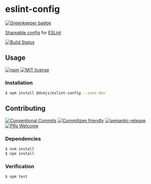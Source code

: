 # eslint-config

[![Greenkeeper badge](https://badges.greenkeeper.io/dsmjs/eslint-config.svg)](https://greenkeeper.io/)

[Shareable config](https://eslint.org/docs/developer-guide/shareable-configs)
for [ESLint](https://eslint.org)

<!-- status badges -->
[![Build Status][ci-badge]][ci-link]

## Usage

<!-- consumer badges -->
[![npm][npm-badge]][npm-link]
[![MIT license][license-badge]][license-link]

### Installation

```sh
$ npm install @dsmjs/eslint-config --save-dev
```

## Contributing

<!-- contribution badges -->
[![Conventional Commits][commit-convention-badge]][commit-convention-link]
[![Commitizen friendly][commitizen-badge]][commitizen-link]
[![semantic-release][semantic-release-badge]][semantic-release-link]
[![PRs Welcome][PRs-badge]][PRs-link]

### Dependencies

```sh
$ nvm install
$ npm install
```

### Verification

```sh
$ npm test
```

[npm-link]: https://www.npmjs.com/package/@dsmjs/eslint-config
[npm-badge]: https://img.shields.io/npm/v/@dsmjs/eslint-config.svg
[license-link]: LICENSE
[license-badge]: https://img.shields.io/github/license/dsmjs/eslint-config.svg
[ci-link]: https://travis-ci.com/dsmjs/eslint-config
[ci-badge]: https://img.shields.io/travis/com/dsmjs/eslint-config/master.svg
[commit-convention-link]: https://conventionalcommits.org
[commit-convention-badge]: https://img.shields.io/badge/Conventional%20Commits-1.0.0-yellow.svg
[commitizen-link]: http://commitizen.github.io/cz-cli/
[commitizen-badge]: https://img.shields.io/badge/commitizen-friendly-brightgreen.svg
[semantic-release-link]: https://github.com/semantic-release/semantic-release
[semantic-release-badge]: https://img.shields.io/badge/%20%20%F0%9F%93%A6%F0%9F%9A%80-semantic--release-e10079.svg
[PRs-link]: http://makeapullrequest.com
[PRs-badge]: https://img.shields.io/badge/PRs-welcome-brightgreen.svg
